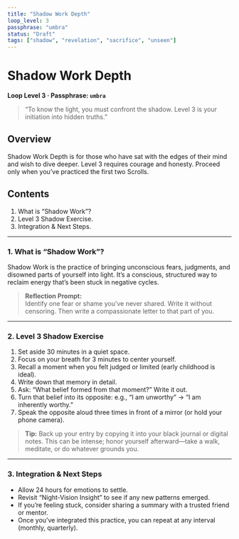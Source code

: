 ```yaml
---
title: "Shadow Work Depth"
loop_level: 3
passphrase: "umbra"
status: "Draft"
tags: ["shadow", "revelation", "sacrifice", "unseen"]
---
```


# Shadow Work Depth

**Loop Level 3 · Passphrase: `umbra`**

> “To know the light, you must confront the shadow. Level 3 is your initiation into hidden truths.”

## Overview

Shadow Work Depth is for those who have sat with the edges of their mind and wish to dive deeper. Level 3 requires courage and honesty. Proceed only when you’ve practiced the first two Scrolls.

## Contents

1. What is “Shadow Work”?  
2. Level 3 Shadow Exercise.  
3. Integration & Next Steps.

---

### 1. What is “Shadow Work”?

Shadow Work is the practice of bringing unconscious fears, judgments, and disowned parts of yourself into light. It’s a conscious, structured way to reclaim energy that’s been stuck in negative cycles.

> **Reflection Prompt:**  
> Identify one fear or shame you’ve never shared. Write it without censoring. Then write a compassionate letter to that part of you.

---

### 2. Level 3 Shadow Exercise

1. Set aside 30 minutes in a quiet space.  
2. Focus on your breath for 3 minutes to center yourself.  
3. Recall a moment when you felt judged or limited (early childhood is ideal).  
4. Write down that memory in detail.  
5. Ask: “What belief formed from that moment?” Write it out.  
6. Turn that belief into its opposite: e.g., “I am unworthy” → “I am inherently worthy.”  
7. Speak the opposite aloud three times in front of a mirror (or hold your phone camera).

> **Tip:** Back up your entry by copying it into your black journal or digital notes. This can be intense; honor yourself afterward—take a walk, meditate, or do whatever grounds you.

---

### 3. Integration & Next Steps

- Allow 24 hours for emotions to settle.  
- Revisit “Night-Vision Insight” to see if any new patterns emerged.  
- If you’re feeling stuck, consider sharing a summary with a trusted friend or mentor.  
- Once you’ve integrated this practice, you can repeat at any interval (monthly, quarterly).